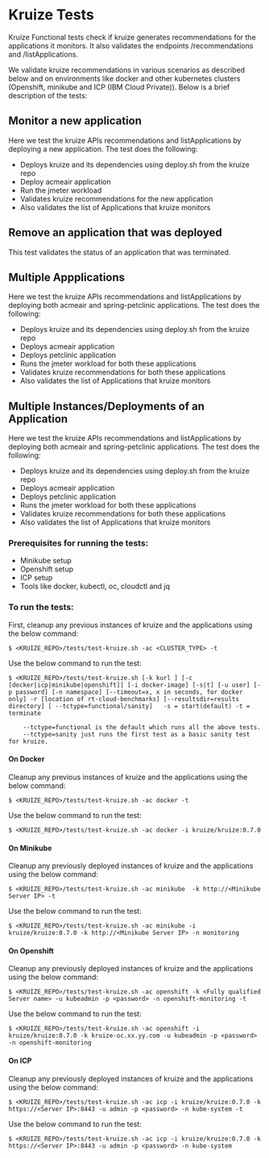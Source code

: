 # Kruize Tests

Kruize Functional tests check if kruize generates recommendations for the applications it monitors. It also validates the endpoints /recommendations and /listApplications. 

We validate kruize recommendations in various scenarios as described below and on environments like docker and other kubernetes clusters (Openshift, minikube and ICP (IBM Cloud Private)). 
Below is a brief description of the tests:


## Monitor a new application 

Here we test the kruize APIs recommendations and listApplications by deploying a new application. The test does the following:
- Deploys kruize and its dependencies using deploy.sh from the kruize repo
- Deploy acmeair application
- Run the jmeter workload
- Validates kruize recommendations for the new application
- Also validates the list of Applications that kruize monitors


## Remove an application that was deployed

This test validates the status of an application that was terminated. 


## Multiple Appplications  

Here we test the kruize APIs recommendations and listApplications by deploying both acmeair and spring-petclinic applications. The test does the following:
- Deploys kruize and its dependencies using deploy.sh from the kruize repo
- Deploys acmeair application
- Deploys petclinic application
- Runs the jmeter workload for both these applications
- Validates kruize recommendations for both these applications 
- Also validates the list of Applications that kruize monitors


## Multiple Instances/Deployments of an Application

Here we test the kruize APIs recommendations and listApplications by deploying both acmeair and spring-petclinic applications. The test does the following:
- Deploys kruize and its dependencies using deploy.sh from the kruize repo
- Deploys acmeair application
- Deploys petclinic application
- Runs the jmeter workload for both these applications
- Validates kruize recommendations for both these applications 
- Also validates the list of Applications that kruize monitors


### Prerequisites for running the tests:

- Minikube setup 
- Openshift setup
- ICP setup
- Tools like docker, kubectl, oc, cloudctl and jq 

### To run the tests:

First, cleanup any previous instances of kruize and the applications using the below command:

```
$ <KRUIZE_REPO>/tests/test-kruize.sh -ac <CLUSTER_TYPE> -t
```

Use the below command to run the test:

```
$ <KRUIZE_REPO>/tests/test-kruize.sh [-k kurl ] [-c [docker|icp|minikube|openshift]] [-i docker-image] [-s|t] [-u user] [-p password] [-n namespace] [--timeout=x, x in seconds, for docker only] -r [location of rt-cloud-benchmarks] [--resultsdir=results directory] [ --tctype=functional/sanity]   -s = start(default) -t = terminate

	--tctype=functional is the default which runs all the above tests.
	--tctype=sanity just runs the first test as a basic sanity test for kruize.
```

#### On Docker

Cleanup any previous instances of kruize and the applications using the below command:

```
$ <KRUIZE_REPO>/tests/test-kruize.sh -ac docker -t
```


Use the below command to run the test:

```
$ <KRUIZE_REPO>/tests/test-kruize.sh -ac docker -i kruize/kruize:0.7.0 
```


#### On Minikube

Cleanup any previously deployed instances of kruize and the applications using the below command:

```
$ <KRUIZE_REPO>/tests/test-kruize.sh -ac minikube  -k http://<Minikube Server IP> -t
```

Use the below command to run the test:
```
$ <KRUIZE_REPO>/tests/test-kruize.sh -ac minikube -i kruize/kruize:0.7.0 -k http://<Minikube Server IP> -n monitoring
```

#### On Openshift

Cleanup any previously deployed instances of kruize and the applications using the below command:
```
$ <KRUIZE_REPO>/tests/test-kruize.sh -ac openshift -k <Fully qualified Server name> -u kubeadmin -p <password> -n openshift-monitoring -t
```

Use the below command to run the test:
```
$ <KRUIZE_REPO>/tests/test-kruize.sh -ac openshift -i kruize/kruize:0.7.0 -k kruize-oc.xx.yy.com -u kubeadmin -p <password> -n openshift-monitoring
```

#### On ICP

Cleanup any previously deployed instances of kruize and the applications using the below command:
```
$ <KRUIZE_REPO>/tests/test-kruize.sh -ac icp -i kruize/kruize:0.7.0 -k https://<Server IP>:8443 -u admin -p <password> -n kube-system -t
```

Use the below command to run the test:
```
$ <KRUIZE_REPO>/tests/test-kruize.sh -ac icp -i kruize/kruize:0.7.0 -k https://<Server IP>:8443 -u admin -p <password> -n kube-system
```

